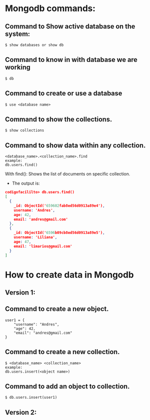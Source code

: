 # **Mongodb commands:** 

## Command to Show active database on the system: 
```shell
$ show databases or show db
``` 
## Command to know in with database we are working
```shell
$ db 
```
## Command to create or use a database
```shell
$ use <database name>
```
## Command to show the collections. 
```shell
$ show collections 
```
## Command to show data within any collection. 
```shell
<database_name>.<collection_name>.find
example: 
db.users.find()
```
With find(): Shows the list of documents on specific collection. 

- The output is:
```json
codigofacililto> db.users.find()
[
  {
    _id: ObjectId('659602fab8ed56d0913a89e4'),
    username: 'Andres',
    age: 42,
    email: 'andres@gmail.com'
  },
  {
    _id: ObjectId('6596b09cb8ed56d0913a89e5'),
    username: 'Liliana',
    age: 47,
    email: 'limarios@gmail.com'
  }
]
```

# How to create data in Mongodb

## Version 1: 

## Command to create a new object. 
```shell
user1 = {
    "username": "Andres",
    "age": 42,
    "email": "andres@gmail.com"
}
```
## Command to create a new collection. 
```shell
$ <database_name> <collection_name> 
example: 
db.users.insert(<object name>)
```
## Command to add an object to collection. 
```shell
$ db.users.insert(user1)
```

## Version 2: 

